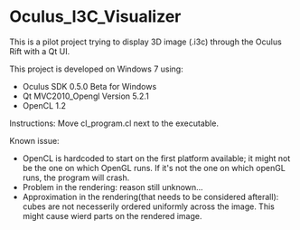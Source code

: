 # Oculus_I3C_Visualizer
This is a pilot project trying to display 3D image (.i3c) through the Oculus Rift with a Qt UI.

This project is developed on Windows 7 using:
- Oculus SDK 0.5.0 Beta for Windows
- Qt MVC2010_Opengl Version 5.2.1
- OpenCL 1.2


Instructions: 
Move cl_program.cl next to the executable.

Known issue: 
- OpenCL is hardcoded to start on the first platform available; it might not be the one on which OpenGL runs. If it's not the one on which openGL runs, the program will crash. 
- Problem in the rendering: reason still unknown...
- Approximation in the rendering(that needs to be considered afterall): cubes are not necesserily ordered uniformly across the image. This might cause wierd parts on the rendered image.
